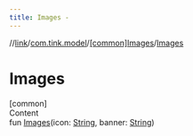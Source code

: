 ```yaml
---
title: Images -
---
```

//[link](../../index.md)/[com.tink.model](../index.md)/[[common]Images](index.md)/[Images](-images.md)



# Images  
[common]  
Content  
fun [Images](-images.md)(icon: [String](https://kotlinlang.org/api/latest/jvm/stdlib/kotlin/-string/index.html), banner: [String](https://kotlinlang.org/api/latest/jvm/stdlib/kotlin/-string/index.html))  



